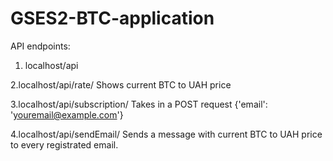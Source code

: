 # GSES2-BTC-application

API endpoints: 
1. localhost/api

2.localhost/api/rate/
Shows current BTC to UAH price

3.localhost/api/subscription/
Takes in a POST request 
{'email': 'youremail@example.com'}

4.localhost/api/sendEmail/
Sends a message with current BTC to UAH price to every registrated email.
